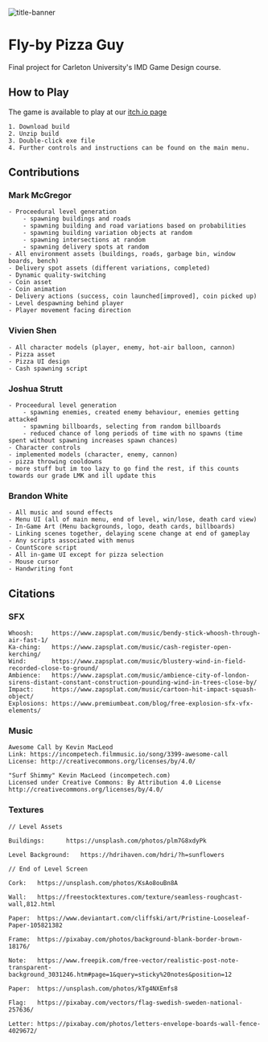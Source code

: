 ![title-banner](https://cdn.discordapp.com/attachments/675061196839321617/696534498883534848/FBPG_Poster.jpg)
# Fly-by Pizza Guy

Final project for Carleton University's IMD Game Design course.

## How to Play
The game is available to play at our [itch.io page](https://markmcgregor.itch.io/fly-by-pizza-guy)

	1. Download build
	2. Unzip build
	3. Double-click exe file
	4. Further controls and instructions can be found on the main menu.

## Contributions

### Mark McGregor
	- Proceedural level generation
		- spawning buildings and roads
		- spawning building and road variations based on probabilities
		- spawning building variation objects at random
		- spawning intersections at random
		- spawning delivery spots at random
	- All environment assets (buildings, roads, garbage bin, window boards, bench)
	- Delivery spot assets (different variations, completed)
	- Dynamic quality-switching
	- Coin asset
	- Coin animation
	- Delivery actions (success, coin launched[improved], coin picked up)
	- Level despawning behind player
	- Player movement facing direction
	
### Vivien Shen
	- All character models (player, enemy, hot-air balloon, cannon)
	- Pizza asset
	- Pizza UI design
	- Cash spawning script
	
### Joshua Strutt
	- Proceedural level generation
		- spawning enemies, created enemy behaviour, enemies getting attacked
		- spawning billboards, selecting from random billboards
		- reduced chance of long periods of time with no spawns (time spent without spawning increases spawn chances)
	- Character controls
	- implemented models (character, enemy, cannon)
	- pizza throwing cooldowns
	- more stuff but im too lazy to go find the rest, if this counts towards our grade LMK and ill update this
	
### Brandon White

	- All music and sound effects
	- Menu UI (all of main menu, end of level, win/lose, death card view)
	- In-Game Art (Menu backgrounds, logo, death cards, billboards)
	- Linking scenes together, delaying scene change at end of gameplay
	- Any scripts associated with menus
	- CountScore script
	- All in-game UI except for pizza selection
	- Mouse cursor
	- Handwriting font

## Citations

### SFX
	Whoosh:		https://www.zapsplat.com/music/bendy-stick-whoosh-through-air-fast-1/
	Ka-ching:	https://www.zapsplat.com/music/cash-register-open-kerching/
	Wind:		https://www.zapsplat.com/music/blustery-wind-in-field-recorded-close-to-ground/
	Ambience:	https://www.zapsplat.com/music/ambience-city-of-london-sirens-distant-constant-construction-pounding-wind-in-trees-close-by/
	Impact:		https://www.zapsplat.com/music/cartoon-hit-impact-squash-object/
	Explosions:	https://www.premiumbeat.com/blog/free-explosion-sfx-vfx-elements/

### Music

	Awesome Call by Kevin MacLeod
	Link: https://incompetech.filmmusic.io/song/3399-awesome-call
	License: http://creativecommons.org/licenses/by/4.0/

	"Surf Shimmy" Kevin MacLeod (incompetech.com)
	Licensed under Creative Commons: By Attribution 4.0 License
	http://creativecommons.org/licenses/by/4.0/

### Textures
 
 	// Level Assets
	
	Buildings:	 	https://unsplash.com/photos/plm7G8xdyPk

	Level Background:	https://hdrihaven.com/hdri/?h=sunflowers
 
	// End of Level Screen
	
	Cork:	https://unsplash.com/photos/KsAo8ouBn8A

	Wall:	https://freestocktextures.com/texture/seamless-roughcast-wall,812.html

	Paper:	https://www.deviantart.com/cliffski/art/Pristine-Looseleaf-Paper-105821382
	
	Frame: 	https://pixabay.com/photos/background-blank-border-brown-18176/
	
	Note:	https://www.freepik.com/free-vector/realistic-post-note-transparent-background_3031246.htm#page=1&query=sticky%20notes&position=12

	Paper:	https://unsplash.com/photos/kTg4NXEmfs8

	Flag:	https://pixabay.com/vectors/flag-swedish-sweden-national-257636/

	Letter:	https://pixabay.com/photos/letters-envelope-boards-wall-fence-4029672/	

